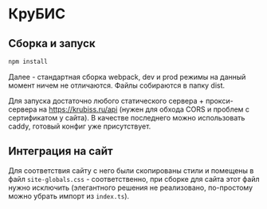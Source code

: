 # КруБИС

## Сборка и запуск

```bash 
npm install
```

Далее - стандартная сборка webpack, dev и prod режимы на данный момент ничем не отличаются. Файлы собираются в папку dist.

Для запуска достаточно любого статического сервера + прокси-сервера на https://krubiss.ru/api (нужен для обхода CORS и проблем с сертификатом у сайта). В качестве последнего можно использовать caddy, готовый конфиг уже присутствует.

## Интеграция на сайт

Для соответствия сайту с него были скопированы стили и помещены в файл `site-globals.css` - соответственно, при сборке для сайта этот файл нужно исключить (элегантного решения не реализовано, по-простому можно убрать импорт из `index.ts`).